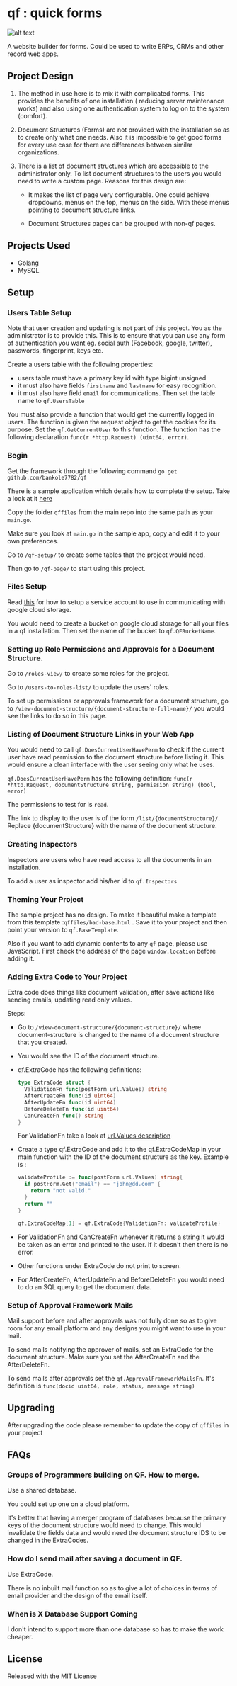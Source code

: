 # qf : quick forms

![alt text](https://github.com/bankole7782/qf/raw/master/qf-logo.png "QF logo")

A website builder for forms. Could be used to write ERPs, CRMs and other record web apps.


## Project Design

1.  The method in use here is to mix it with complicated forms. This provides the
    benefits of one installation ( reducing server maintenance works) and also using
    one authentication system to log on to the system (comfort).

2.  Document Structures (Forms) are not provided with the installation so as to create only what
    one needs. Also it is impossible to get good forms for every use case for there are differences between
    similar organizations.

3.  There is a list of document structures which are accessible to the administrator only.
    To list document structures to the users you would need to write a custom page.
    Reasons for this design are:

    * It makes the list of page very configurable. One could achieve dropdowns, menus on the top, menus on
    the side. With these menus pointing to document structure links.

    * Document Structures pages can be grouped with non-qf pages.


## Projects Used

* Golang
* MySQL


## Setup

### Users Table Setup

Note that user creation and updating is not part of this project. You as the administrator is to provide this. This is to
ensure that you can use any form of authentication you want eg. social auth (Facebook, google, twitter), passwords,
fingerprint, keys etc.

Create a users table with the following properties:
* users table must have a primary key id with type bigint unsigned
* it must also have fields `firstname` and `lastname` for easy recognition.
* it must also have field `email` for communications.
Then set the table name to `qf.UsersTable`

You must also provide a function that would get the currently logged in users. The function is given the request object
to get the cookies for its purpose. Set the `qf.GetCurrentUser` to this function. The function has the following
declaration `func(r *http.Request) (uint64, error)`.


### Begin

Get the framework through the following command
`go get github.com/bankole7782/qf`

There is a sample application which details how to complete the setup. Take a look at it [here](https://github.com/bankole7782/qf_example)

Copy the folder `qffiles` from the main repo into the same path as your `main.go`.

Make sure you look at `main.go` in the sample app, copy and edit it to your own preferences.

Go to `/qf-setup/` to create some tables that the project would need.

Then go to `/qf-page/` to start using this project.


### Files Setup

Read [this](https://cloud.google.com/docs/authentication/production) for how to setup a service account
to use in communicating with google cloud storage.

You would need to create a bucket on google cloud storage for all your files in a qf installation. Then
set the name of the bucket to `qf.QFBucketName`.


### Setting up Role Permissions and Approvals for a Document Structure.

Go to `/roles-view/` to create some roles for the project.

Go to `/users-to-roles-list/` to update the users' roles.

To set up permissions or approvals framework for a document structure, go to `/view-document-structure/{document-structure-full-name}/`
you would see the links to do so in this page.


### Listing of Document Structure Links in your Web App

You would need to call `qf.DoesCurrentUserHavePerm` to check if the current user have read permission
to the document structure before listing it. This would ensure a clean interface with the user
seeing only what he uses.

`qf.DoesCurrentUserHavePerm` has the following definition:
`func(r *http.Request, documentStructure string, permission string) (bool, error)`

The permissions to test for is `read`.

The link to display to the user is of the form `/list/{documentStructure}/`. Replace {documentStructure} with
the name of the document structure.


### Creating Inspectors

Inspectors are users who have read access to all the documents in an installation.

To add a user as inspector add his/her id to `qf.Inspectors`


### Theming Your Project

The sample project has no design. To make it beautiful make a template from this template :`qffiles/bad-base.html`
. Save it to your project and then point your version to `qf.BaseTemplate`.

Also if you want to add dynamic contents to any `qf` page, please use JavaScript.
First check the address of the page `window.location` before adding it.


### Adding Extra Code to Your Project

Extra code does things like document validation, after save actions like sending emails, updating read only values.

Steps:

- Go to `/view-document-structure/{document-structure}/` where document-structure is changed to
  the name of a document structure that you created.

- You would see the ID of the document structure.

- qf.ExtraCode has the following definitions:
  ```go
  type ExtraCode struct {
    ValidationFn func(postForm url.Values) string
    AfterCreateFn func(id uint64)
    AfterUpdateFn func(id uint64)
    BeforeDeleteFn func(id uint64)
    CanCreateFn func() string
  }
  ```
  For ValidationFn take a look at [url.Values description](https://golang.org/pkg/net/url/#Values)

- Create a type qf.ExtraCode and add it to the qf.ExtraCodeMap in your main function with
the ID of the document structure as the key. Example is :

  ```go
  validateProfile := func(postForm url.Values) string{
    if postForm.Get("email") == "john@dd.com" {
      return "not valid."
    }
    return ""
  }

  qf.ExtraCodeMap[1] = qf.ExtraCode{ValidationFn: validateProfile}
  ```
- For ValidationFn and CanCreateFn whenever it returns a string it would be taken as an error and printed to the user.
If it doesn't then there is no error.

- Other functions under ExtraCode do not print to screen.

- For AfterCreateFn, AfterUpdateFn and BeforeDeleteFn you would need to do an SQL query to get the document data.


### Setup of Approval Framework Mails

Mail support before and after approvals was not fully done so as to give room for any email platform
and any designs you might want to use in your mail.

To send mails notifying the approver of mails, set an ExtraCode for the document structure. Make sure you
set the AfterCreateFn and the AfterDeleteFn.

To send mails after approvals set the `qf.ApprovalFrameworkMailsFn`. It's definition is
`func(docid uint64, role, status, message string)`


## Upgrading

After upgrading the code please remember to update the copy of `qffiles` in your project


## FAQs

### Groups of Programmers building on QF. How to merge.

Use a shared database.

You could set up one on a cloud platform.

It's better that having a merger program of databases because the primary keys of the document structure
would need to change. This would invalidate the fields data and would need the document structure IDS to be changed
in the ExtraCodes.


### How do I send mail after saving a document in QF.

Use ExtraCode.

There is no inbuilt mail function so as to give a lot of choices in terms of email provider
and the design of the email itself.


### When is X Database Support Coming

I don't intend to support more than one database so has to make the work cheaper.


## License

Released with the MIT License
